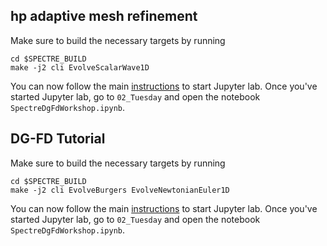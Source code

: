 ## hp adaptive mesh refinement

Make sure to build the necessary targets by running

```shell
cd $SPECTRE_BUILD
make -j2 cli EvolveScalarWave1D
```

You can now follow the main
[instructions](https://github.com/sxs-collaboration/sxscon-2024-tutorials/tree/main?tab=readme-ov-file#5-connecting-jupyter-lab-to-oscar)
to start Jupyter lab. Once you've started Jupyter lab, go to `02_Tuesday` and
open the notebook `SpectreDgFdWorkshop.ipynb`.

## DG-FD Tutorial

Make sure to build the necessary targets by running

```shell
cd $SPECTRE_BUILD
make -j2 cli EvolveBurgers EvolveNewtonianEuler1D
```

You can now follow the main
[instructions](https://github.com/sxs-collaboration/sxscon-2024-tutorials/tree/main?tab=readme-ov-file#5-connecting-jupyter-lab-to-oscar)
to start Jupyter lab. Once you've started Jupyter lab, go to `02_Tuesday` and
open the notebook `SpectreDgFdWorkshop.ipynb`.
